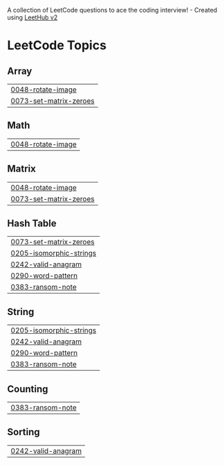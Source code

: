 A collection of LeetCode questions to ace the coding interview! - Created using [LeetHub v2](https://github.com/arunbhardwaj/LeetHub-2.0)
<!---LeetCode Topics Start-->
# LeetCode Topics
## Array
|  |
| ------- |
| [0048-rotate-image](https://github.com/pranavsekuru/leetcode1/tree/master/0048-rotate-image) |
| [0073-set-matrix-zeroes](https://github.com/pranavsekuru/leetcode1/tree/master/0073-set-matrix-zeroes) |
## Math
|  |
| ------- |
| [0048-rotate-image](https://github.com/pranavsekuru/leetcode1/tree/master/0048-rotate-image) |
## Matrix
|  |
| ------- |
| [0048-rotate-image](https://github.com/pranavsekuru/leetcode1/tree/master/0048-rotate-image) |
| [0073-set-matrix-zeroes](https://github.com/pranavsekuru/leetcode1/tree/master/0073-set-matrix-zeroes) |
## Hash Table
|  |
| ------- |
| [0073-set-matrix-zeroes](https://github.com/pranavsekuru/leetcode1/tree/master/0073-set-matrix-zeroes) |
| [0205-isomorphic-strings](https://github.com/pranavsekuru/leetcode1/tree/master/0205-isomorphic-strings) |
| [0242-valid-anagram](https://github.com/pranavsekuru/leetcode1/tree/master/0242-valid-anagram) |
| [0290-word-pattern](https://github.com/pranavsekuru/leetcode1/tree/master/0290-word-pattern) |
| [0383-ransom-note](https://github.com/pranavsekuru/leetcode1/tree/master/0383-ransom-note) |
## String
|  |
| ------- |
| [0205-isomorphic-strings](https://github.com/pranavsekuru/leetcode1/tree/master/0205-isomorphic-strings) |
| [0242-valid-anagram](https://github.com/pranavsekuru/leetcode1/tree/master/0242-valid-anagram) |
| [0290-word-pattern](https://github.com/pranavsekuru/leetcode1/tree/master/0290-word-pattern) |
| [0383-ransom-note](https://github.com/pranavsekuru/leetcode1/tree/master/0383-ransom-note) |
## Counting
|  |
| ------- |
| [0383-ransom-note](https://github.com/pranavsekuru/leetcode1/tree/master/0383-ransom-note) |
## Sorting
|  |
| ------- |
| [0242-valid-anagram](https://github.com/pranavsekuru/leetcode1/tree/master/0242-valid-anagram) |
<!---LeetCode Topics End-->
